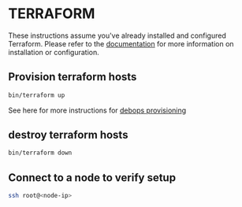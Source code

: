 # TERRAFORM

These instructions assume you've already installed and configured Terraform.
Please refer to the [documentation](TERRAFORM.md) for more information on installation or configuration.

## Provision terraform hosts

```bash
bin/terraform up
```

See here for more instructions for [debops provisioning](DEBOPSPROVISION.md)

## destroy terraform hosts

```bash
bin/terraform down
```

## Connect to a node to verify setup

```bash
ssh root@<node-ip>
```
